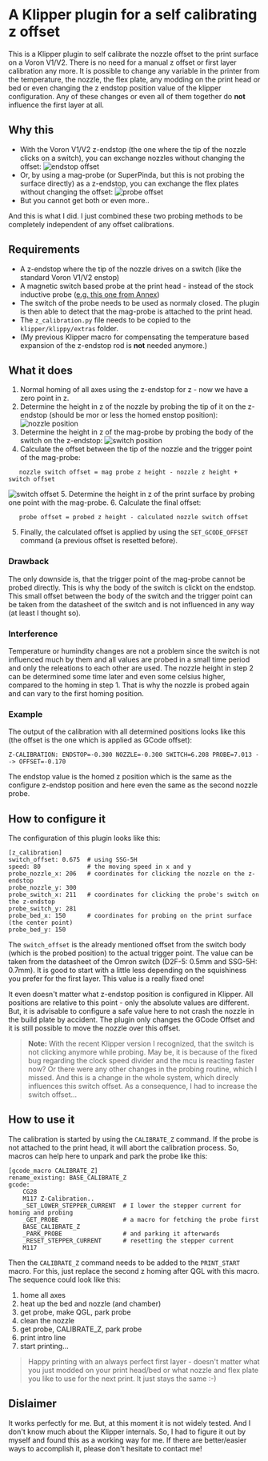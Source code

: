 # A Klipper plugin for a self calibrating z offset

This is a Klipper plugin to self calibrate the nozzle offset to the print surface on a
Voron V1/V2. There is no need for a manual z offset or first layer calibration any more.
It is possible to change any variable in the printer from the temperature, the nozzle,
the flex plate, any modding on the print head or bed or even changing the z endstop
position value of the klipper configuration. Any of these changes or even all of them
together do **not** influence the first layer at all.

## Why this

- With the Voron V1/V2 z-endstop (the one where the tip of the nozzle clicks on a switch),
  you can exchange nozzles without changing the offset:
  ![endstop offset](pictures/endstop-offset.png)
- Or, by using a mag-probe (or SuperPinda, but this is not probing the surface directly)
  as a z-endstop, you can exchange the flex plates without changing the offset:
  ![probe offset](pictures/probe-offset.png)
- But you cannot get both or even more..

And this is what I did. I just combined these two probing methods to be completely
independent of any offset calibrations.

## Requirements

- A z-endstop where the tip of the nozzle drives on a switch (like the standard
  Voron V1/V2 enstop)
- A magnetic switch based probe at the print head - instead of the stock inductive probe
  ([e.g. this one from Annex](https://github.com/Annex-Engineering/Annex-Engineering_Other_Printer_Mods/tree/master/VORON_Printers/VORON_V2dot4/Afterburner%2BMagnetic_Probe_X_Carriage_Dual_MGN9))
- The switch of the probe needs to be used as normaly closed. The plugin is then able to
  detect that the mag-probe is attached to the print head.
- The `z_calibration.py` file needs to be copied to the `klipper/klippy/extras` folder.
- (My previous Klipper macro for compensating the temperature based expansion of the
  z-endstop rod is **not** needed anymore.)

## What it does

1. Normal homing of all axes using the z-endstop for z - now we have a zero point in z.
2. Determine the height in z of the nozzle by probing the tip of it on the z-endstop
   (should be mor or less the homed enstop position):
   ![nozzle position](pictures/nozzle-position.png)
3. Determine the height in z of the mag-probe by probing the body of the switch on the
   z-endstop:
   ![switch position](pictures/switch-position.png)
4. Calculate the offset between the tip of the nozzle and the trigger point of the
   mag-probe:

```
   nozzle switch offset = mag probe z height - nozzle z height + switch offset
```

   ![switch offset](pictures/switch-offset.png)
5. Determine the height in z of the print surface by probing one point with the mag-probe.
6. Calculate the final offset:

```
   probe offset = probed z height - calculated nozzle switch offset
```

5. Finally, the calculated offset is applied by using the `SET_GCODE_OFFSET` command (a previous offset is resetted before).

### Drawback

The only downside is, that the trigger point of the mag-probe cannot be probed directly.
This is why the body of the switch is clickt on the endstop. This small offset between the
body of the switch and the trigger point can be taken from the datasheet of the switch and
is not influenced in any way (at least I thought so).

### Interference

Temperature or humindity changes are not a problem since the switch is not influenced much
by them and all values are probed in a small time period and only the releations to each
other are used. The nozzle height in step 2 can be determined some time later and even
some celsius higher, compared to the homing in step 1. That is why the nozzle is probed
again and can vary to the first homing position.

### Example
The output of the calibration with all determined positions looks like this
(the offset is the one which is applied as GCode offset):

```
Z-CALIBRATION: ENDSTOP=-0.300 NOZZLE=-0.300 SWITCH=6.208 PROBE=7.013 --> OFFSET=-0.170
```

The endstop value is the homed z position which is the same as the configure
z-endstop position and here even the same as the second nozzle probe.

## How to configure it

The configuration of this plugin looks like this:

```
[z_calibration]
switch_offset: 0.675  # using SSG-5H
speed: 80             # the moving speed in x and y
probe_nozzle_x: 206   # coordinates for clicking the nozzle on the z-endstop
probe_nozzle_y: 300
probe_switch_x: 211   # coordinates for clicking the probe's switch on the z-endstop
probe_switch_y: 281
probe_bed_x: 150      # coordinates for probing on the print surface (the center point)
probe_bed_y: 150
```

The `switch_offset` is the already mentioned offset from the switch body (which is the
probed position) to the actual trigger point. The value can be taken from the datasheet of
the Omron switch (D2F-5: 0.5mm and SSG-5H: 0.7mm). It is good to start with a little less
depending on the squishiness you prefer for the first layer. This value is a really fixed
one!

It even doesn't matter what z-endstop position is configured in Klipper. All positions are
relative to this point - only the absolute values are different. But, it is advisable to
configure a safe value here to not crash the nozzle in the build plate by accident. The
plugin only changes the GCode Offset and it is still possible to move the nozzle over this
offset.

> **Note:** With the recent Klipper version I recognized, that the switch is not clicking
> anymore while probing. May be, it is because of the fixed bug regarding the clock speed
> divider and the mcu is reacting faster now? Or there were any other changes in the
> probing routine, which I missed. And this is a change in the whole system, which direcly
> influences this switch offset. As a consequence, I had to increase the switch offset...

## How to use it

The calibration is started by using the `CALIBRATE_Z` command. If the probe is not
attached to the print head, it will abort the calibration process. So, macros can help
here to unpark and park the probe like this:

```
[gcode_macro CALIBRATE_Z]
rename_existing: BASE_CALIBRATE_Z
gcode:
    CG28
    M117 Z-Calibration..
    _SET_LOWER_STEPPER_CURRENT  # I lower the stepper current for homing and probing 
    _GET_PROBE                  # a macro for fetching the probe first
    BASE_CALIBRATE_Z
    _PARK_PROBE                 # and parking it afterwards
    _RESET_STEPPER_CURRENT      # resetting the stepper current
    M117
```

Then the `CALIBRATE_Z` command needs to be added to the `PRINT_START` macro. For this,
just replace the second z homing after QGL with this macro. The sequence could look
like this:

1. home all axes
2. heat up the bed and nozzle (and chamber)
3. get probe, make QGL, park probe
4. clean the nozzle
5. get probe, CALIBRATE_Z, park probe
6. print intro line
7. start printing...

> Happy printing with an always perfect first layer - doesn't matter what you just
> modded on your print head/bed or what nozzle and flex plate you like to use for the next
> print. It just stays the same :-)

## Dislaimer

It works perfectly for me. But, at this moment it is not widely tested. And I don't know
much about the Klipper internals. So, I had to figure it out by myself and found this as a
working way for me. If there are better/easier ways to accomplish it, please don't
hesitate to contact me!
